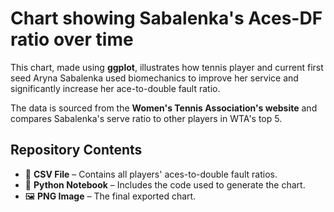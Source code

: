 # Chart showing Sabalenka's Aces-DF ratio over time

This chart, made using **ggplot**, illustrates how tennis player and current first seed Aryna Sabalenka used biomechanics to improve her service and significantly increase her ace-to-double fault ratio.

The data is sourced from the **Women's Tennis Association's website** and compares Sabalenka's serve ratio to other players in WTA's top 5.

## Repository Contents
- 📂 **CSV File** – Contains all players' aces-to-double fault ratios.
- 📓 **Python Notebook** – Includes the code used to generate the chart.
- 🖼️ **PNG Image** – The final exported chart.

